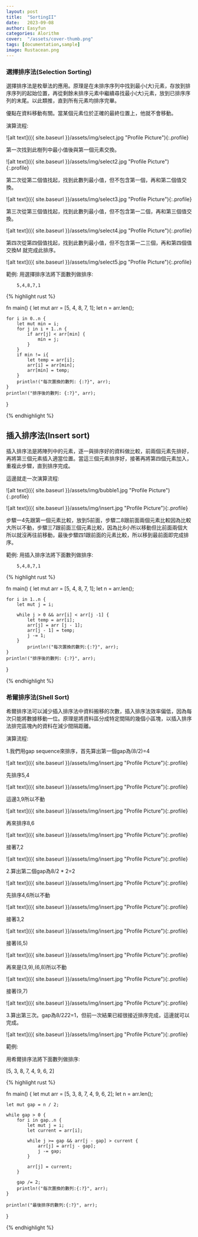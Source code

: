 ```yaml
---
layout: post
title:  "SortingII"
date:   2023-09-08
author: Easyfun
categories: Alorithm
cover:  "/assets/cover-thumb.png"
tags: [documentation,sample]
image: Rustacean.png
---
```


### 選擇排序法(Selection Sorting)

選擇排序法是枚舉法的應用。原理是在未排序序列中找到最小(大)元素，存放到排序序列的起始位置，再從剩餘未排序元素中繼續尋找最小(大)元素，放到已排序序列的末尾。以此類推，直到所有元素均排序完畢。

優點在資料移動有關。當某個元素位於正確的最終位置上，他就不會移動。

演算流程:

![alt text]({{ site.baseurl }}/assets/img/select.jpg "Profile Picture"){:.profile}

第一次找到此樹列中最小值後與第一個元素交換。

![alt text]({{ site.baseurl }}/assets/img/select2.jpg "Profile Picture"){:.profile}

第二次從第二個值找起，找到此數列最小值，但不包含第一個，再和第二個值交換。

![alt text]({{ site.baseurl }}/assets/img/select3.jpg "Profile Picture"){:.profile}


第三次從第三個值找起，找到此數列最小值，但不包含第一二個，再和第三個值交換。

![alt text]({{ site.baseurl }}/assets/img/select4.jpg "Profile Picture"){:.profile}

第四次從第四個值找起，找到此數列最小值，但不包含第一二三個，再和第四個值交換M
就完成此排序。

![alt text]({{ site.baseurl }}/assets/img/select5.jpg "Profile Picture"){:.profile}

範例:
用選擇排序法將下面數列做排序:

        5,4,8,7,1

{% highlight rust %}

fn main() {
    let mut arr = [5, 4, 8, 7, 1];
    let n = arr.len();

    for i in 0..n {
        let mut min = i;
        for j in i + 1..n {
            if arr[j] < arr[min] {
                min = j;
            }
        }
        if min != i{
            let temp = arr[i];
            arr[i] = arr[min];
            arr[min] = temp;
        }
        println!("每次置換的數列: {:?}", arr);
    }
    println!("排序後的數列: {:?}", arr);
}

{% endhighlight %}

 


## 插入排序法(Insert sort)

插入排序法是將陣列中的元素，逐一與排序好的資料做比較，前兩個元素先排好，再將第三個元素插入適當位置。當這三個元素排序好，接著再將第四個元素加入，重複此步驟，直到排序完成。

這邊就走一次演算流程:

![alt text]({{ site.baseurl }}/assets/img/bubble1.jpg "Profile Picture"){:.profile}


![alt text]({{ site.baseurl }}/assets/img/insert.jpg "Profile Picture"){:.profile}

步驟一4先跟第一個元素比較，放到5前面，步驟二8跟前面兩個元素比較因為比較大所以不動，步驟三7跟前面三個元素比較，因為比8小所以移動但比前面兩個大所以就沒再往前移動，最後步驟四1跟前面的元素比較，所以移到最前面即完成排序。

範例:
用插入排序法將下面數列做排序:

        5,4,8,7,1

{% highlight rust %}

fn main() {
    let mut arr = [5, 4, 8, 7, 1];
    let n = arr.len();

    for i in 1..n {
        let mut j = i;

        while j > 0 && arr[i] < arr[j -1] {
            let temp = arr[i];
            arr[j] = arr [j - 1];
            arr[j - 1] = temp;
            j -= 1;
        }
            println!("每次置換的數列:{:?}", arr);
    }
    println!("排序後的數列: {:?}", arr);
}

{% endhighlight %}

### 希爾排序法(Shell  Sort)      

希爾排序法可以減少插入排序法中資料搬移的次數，插入排序法效率偏低，因為每次只能將數據移動一位。原理是將資料區分成特定間隔的幾個小區塊，以插入排序法排完區塊內的資料在減少間隔距離。

演算流程:

1.我們用gap sequence來排序，首先算出第一個gap為(8/2)=4

![alt text]({{ site.baseurl }}/assets/img/insert.jpg "Profile Picture"){:.profile}

先排序5,4

![alt text]({{ site.baseurl }}/assets/img/insert.jpg "Profile Picture"){:.profile}

這邊3,9所以不動

![alt text]({{ site.baseurl }}/assets/img/insert.jpg "Profile Picture"){:.profile}

再來排序8,6

![alt text]({{ site.baseurl }}/assets/img/insert.jpg "Profile Picture"){:.profile}

接著7,2

![alt text]({{ site.baseurl }}/assets/img/insert.jpg "Profile Picture"){:.profile}


2.算出第二個gap為8/2 * 2=2

![alt text]({{ site.baseurl }}/assets/img/insert.jpg "Profile Picture"){:.profile}

先排序4,6所以不動

![alt text]({{ site.baseurl }}/assets/img/insert.jpg "Profile Picture"){:.profile}

接著3,2

![alt text]({{ site.baseurl }}/assets/img/insert.jpg "Profile Picture"){:.profile}

接著(6,5)

![alt text]({{ site.baseurl }}/assets/img/insert.jpg "Profile Picture"){:.profile}

再來是(3,9),(6,8)所以不動

![alt text]({{ site.baseurl }}/assets/img/insert.jpg "Profile Picture"){:.profile}

接著(9,7)

![alt text]({{ site.baseurl }}/assets/img/insert.jpg "Profile Picture"){:.profile}

3.算出第三次。gap為8/2*2*2=1，但前一次結果已經很接近排序完成，這邊就可以完成。

![alt text]({{ site.baseurl }}/assets/img/insert.jpg "Profile Picture"){:.profile}


範例:

用希爾排序法將下面數列做排序:

 [5, 3, 8, 7, 4, 9, 6, 2]


{% highlight rust %}

fn main() {
    let mut arr = [5, 3, 8, 7, 4, 9, 6, 2];
    let n = arr.len();
    
    let mut gap = n / 2;
    
    while gap > 0 {
        for i in gap..n {
            let mut j = i;
            let current = arr[i];
            
            while j >= gap && arr[j - gap] > current {
                arr[j] = arr[j - gap];
                j -= gap;
            }
            
            arr[j] = current;
        }
        
        gap /= 2;
        println!("每次置換的數列:{:?}", arr);
    }

    println!("最後排序的數列:{:?}", arr);
}

{% endhighlight %}







